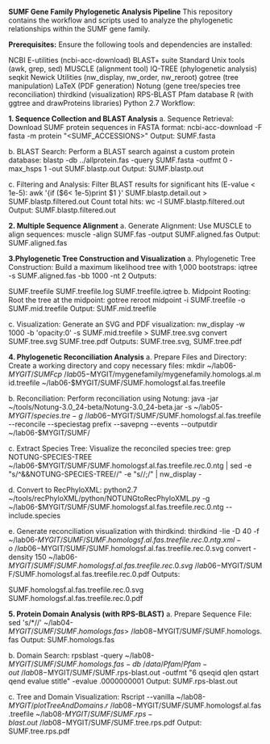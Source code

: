 
**SUMF Gene Family Phylogenetic Analysis Pipeline**
This repository contains the workflow and scripts used to analyze the phylogenetic relationships within the SUMF gene family.

**Prerequisites:**
Ensure the following tools and dependencies are installed:

NCBI E-utilities (ncbi-acc-download)
BLAST+ suite
Standard Unix tools (awk, grep, sed)
MUSCLE (alignment tool)
IQ-TREE (phylogenetic analysis)
seqkit
Newick Utilities (nw_display, nw_order, nw_reroot)
gotree (tree manipulation)
LaTeX (PDF generation)
Notung (gene tree/species tree reconciliation)
thirdkind (visualization)
RPS-BLAST
Pfam database
R (with ggtree and drawProteins libraries)
Python 2.7
Workflow:

**1. Sequence Collection and BLAST Analysis**
a. Sequence Retrieval:
Download SUMF protein sequences in FASTA format:
ncbi-acc-download -F fasta -m protein "<SUMF_ACCESSIONS>"
Output: SUMF.fasta

b. BLAST Search:
Perform a BLAST search against a custom protein database:
blastp -db ../allprotein.fas -query SUMF.fasta -outfmt 0 -max_hsps 1 -out SUMF.blastp.out
Output: SUMF.blastp.out

c. Filtering and Analysis:
Filter BLAST results for significant hits (E-value < 1e-5):
awk '{if ($6< 1e-5)print $1 }' SUMF.blastp.detail.out > SUMF.blastp.filtered.out
Count total hits: wc -l SUMF.blastp.filtered.out
Output: SUMF.blastp.filtered.out

**2. Multiple Sequence Alignment**
a. Generate Alignment:
Use MUSCLE to align sequences:
muscle -align SUMF.fas -output SUMF.aligned.fas
Output: SUMF.aligned.fas

**3.Phylogenetic Tree Construction and Visualization**
a. Phylogenetic Tree Construction:
Build a maximum likelihood tree with 1,000 bootstraps:
iqtree -s SUMF.aligned.fas -bb 1000 -nt 2
Outputs:

SUMF.treefile
SUMF.treefile.log
SUMF.treefile.iqtree
b. Midpoint Rooting:
Root the tree at the midpoint:
gotree reroot midpoint -i SUMF.treefile -o SUMF.mid.treefile
Output: SUMF.mid.treefile

c. Visualization:
Generate an SVG and PDF visualization:
nw_display -w 1000 -b 'opacity:0' -s SUMF.mid.treefile > SUMF.tree.svg
convert SUMF.tree.svg SUMF.tree.pdf
Outputs: SUMF.tree.svg, SUMF.tree.pdf

**4. Phylogenetic Reconciliation Analysis**
a. Prepare Files and Directory:
Create a working directory and copy necessary files:
mkdir ~/lab06-$MYGIT/SUMF
cp ~/lab05-$MYGIT/mygenefamily/mygenefamily.homologs.al.mid.treefile ~/lab06-$MYGIT/SUMF/SUMF.homologsf.al.fas.treefile

b. Reconciliation:
Perform reconciliation using Notung:
java -jar ~/tools/Notung-3.0_24-beta/Notung-3.0_24-beta.jar
-s ~/lab05-$MYGIT/species.tre
-g ~/lab06-$MYGIT/SUMF/SUMF.homologsf.al.fas.treefile
--reconcile --speciestag prefix --savepng --events
--outputdir ~/lab06-$MYGIT/SUMF/

c. Extract Species Tree:
Visualize the reconciled species tree:
grep NOTUNG-SPECIES-TREE ~/lab06-$MYGIT/SUMF/SUMF.homologsf.al.fas.treefile.rec.0.ntg |
sed -e "s/^&&NOTUNG-SPECIES-TREE//" -e "s//;/" | nw_display -

d. Convert to RecPhyloXML:
python2.7 ~/tools/recPhyloXML/python/NOTUNGtoRecPhyloXML.py
-g ~/lab06-$MYGIT/SUMF/SUMF.homologsf.al.fas.treefile.rec.0.ntg
--include.species

e. Generate reconciliation visualization with thirdkind:
thirdkind -Iie -D 40 -f ~/lab06-$MYGIT/SUMF/SUMF.homologsf.al.fas.treefile.rec.0.ntg.xml
-o ~/lab06-$MYGIT/SUMF/SUMF.homologsf.al.fas.treefile.rec.0.svg
convert -density 150 ~/lab06-$MYGIT/SUMF/SUMF.homologsf.al.fas.treefile.rec.0.svg
~/lab06-$MYGIT/SUMF/SUMF.homologsf.al.fas.treefile.rec.0.pdf
Outputs:

SUMF.homologsf.al.fas.treefile.rec.0.svg
SUMF.homologsf.al.fas.treefile.rec.0.pdf

**5. Protein Domain Analysis (with RPS-BLAST)**
a. Prepare Sequence File:
sed 's/*//' ~/lab04-$MYGIT/SUMF/SUMF.homologs.fas > ~/lab08-$MYGIT/SUMF/SUMF.homologs.fas
Output: SUMF.homologs.fas

b. Domain Search:
rpsblast -query ~/lab08-$MYGIT/SUMF/SUMF.homologs.fas
-db ~/data/Pfam/Pfam
-out ~/lab08-$MYGIT/SUMF/SUMF.rps-blast.out
-outfmt "6 qseqid qlen qstart qend evalue stitle"
-evalue .0000000001
Output: SUMF.rps-blast.out

c. Tree and Domain Visualization:
Rscript --vanilla ~/lab08-$MYGIT/plotTreeAndDomains.r
~/lab08-$MYGIT/SUMF/SUMF.homologsf.al.fas.treefile
~/lab08-$MYGIT/SUMF/SUMF.rps-blast.out
~/lab08-$MYGIT/SUMF/SUMF.tree.rps.pdf
Output: SUMF.tree.rps.pdf

